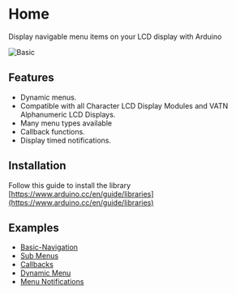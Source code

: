 # Home

Display navigable menu items on your LCD display with Arduino

![Basic](https://i.imgur.com/nViET8b.gif)

## Features

- Dynamic menus.
- Compatible with all Character LCD Display Modules and VATN Alphanumeric LCD Displays.
- Many menu types available
- Callback functions.
- Display timed notifications.

## Installation

Follow this guide to install the library [https://www.arduino.cc/en/guide/libraries](https://www.arduino.cc/en/guide/libraries)

## Examples

- [Basic-Navigation](Example-01-Basic-Navigation)
- [Sub Menus](Example-02-Sub-Menu)
- [Callbacks](Example-03-Callback)
- [Dynamic Menu](Example-04-Dynamic-Menu)
- [Menu Notifications](Example-05-Menu-Notifications)
